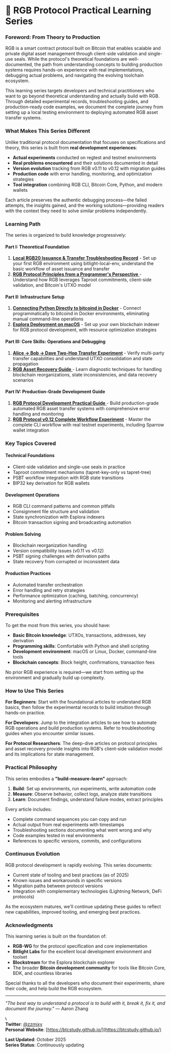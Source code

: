 # 🌈 RGB Protocol Practical Learning Series

### Foreword: From Theory to Production

RGB is a smart contract protocol built on Bitcoin that enables scalable and private digital asset management through client-side validation and single-use seals. While the protocol's theoretical foundations are well-documented, the path from understanding concepts to building production systems requires hands-on experience with real implementations, debugging actual problems, and navigating the evolving toolchain ecosystem.

This learning series targets developers and technical practitioners who want to go beyond theoretical understanding and actually build with RGB. Through detailed experimental records, troubleshooting guides, and production-ready code examples, we document the complete journey from setting up a local testing environment to deploying automated RGB asset transfer systems.

### What Makes This Series Different

Unlike traditional protocol documentation that focuses on specifications and theory, this series is built from **real development experiences**:

* **Actual experiments** conducted on regtest and testnet environments
* **Real problems encountered** and their solutions documented in detail
* **Version evolution** tracking from RGB v0.11 to v0.12 with migration guides
* **Production code** with error handling, monitoring, and optimization strategies
* **Tool integration** combining RGB CLI, Bitcoin Core, Python, and modern wallets

Each article preserves the authentic debugging process—the failed attempts, the insights gained, and the working solutions—providing readers with the context they need to solve similar problems independently.

### Learning Path

The series is organized to build knowledge progressively:

#### Part I: Theoretical Foundation

1. [**Local RGB20 Issuance & Transfer Troubleshooting Record**](https://btcstudy.github.io/rgb/1-local-setup) - Set up your first RGB environment using bitlight-local-env, understand the basic workflow of asset issuance and transfer
2. [**RGB Protocol Principles from a Programmer's Perspective** ](https://btcstudy.github.io/rgb/2-principles)- Understand how RGB leverages Taproot commitments, client-side validation, and Bitcoin's UTXO model

#### Part II: Infrastructure Setup

1. [**Connecting Python Directly to bitcoind in Docker**](https://btcstudy.github.io/rgb/3-python-docker) - Connect programmatically to bitcoind in Docker environments, eliminating manual command-line operations
2. [**Esplora Deployment on macOS**](https://btcstudy.github.io/rgb/7-esplora) - Set up your own blockchain indexer for RGB protocol development, with resource optimization strategies

#### Part III: Core Skills: Operations and Debugging

1. [**Alice → Bob → Dave Two-Hop Transfer Experiment**](https://btcstudy.github.io/rgb/5-two-hop) - Verify multi-party transfer capabilities and understand UTXO consolidation and state propagation
2. [**RGB Asset Recovery Guide** ](https://btcstudy.github.io/rgb/6-recovery)- Learn diagnostic techniques for handling blockchain reorganizations, state inconsistencies, and data recovery scenarios

#### Part IV: Production-Grade Development Guide

1. [**RGB Protocol Development Practical Guide** ](https://btcstudy.github.io/rgb/4-dev-guide)- Build production-grade automated RGB asset transfer systems with comprehensive error handling and monitoring
2. [**RGB Protocol v0.12 Complete Workflow Experiment**](https://btcstudy.github.io/rgb/8-v012) - Master the complete CLI workflow with real testnet experiments, including Sparrow wallet integration

### Key Topics Covered

#### Technical Foundations

* Client-side validation and single-use seals in practice
* Taproot commitment mechanisms (tapret-key-only vs tapret-tree)
* PSBT workflow integration with RGB state transitions
* BIP32 key derivation for RGB wallets

#### Development Operations

* RGB CLI command patterns and common pitfalls
* Consignment file structure and validation
* State synchronization with Esplora indexers
* Bitcoin transaction signing and broadcasting automation

#### Problem Solving

* Blockchain reorganization handling
* Version compatibility issues (v0.11 vs v0.12)
* PSBT signing challenges with derivation paths
* State recovery from corrupted or inconsistent data

#### Production Practices

* Automated transfer orchestration
* Error handling and retry strategies
* Performance optimization (caching, batching, concurrency)
* Monitoring and alerting infrastructure

### Prerequisites

To get the most from this series, you should have:

* **Basic Bitcoin knowledge**: UTXOs, transactions, addresses, key derivation
* **Programming skills**: Comfortable with Python and shell scripting
* **Development environment**: macOS or Linux, Docker, command-line tools
* **Blockchain concepts**: Block height, confirmations, transaction fees

No prior RGB experience is required—we start from setting up the environment and gradually build up complexity.

### How to Use This Series

**For Beginners**: Start with the foundational articles to understand RGB basics, then follow the experimental records to build intuition through hands-on practice.

**For Developers**: Jump to the integration articles to see how to automate RGB operations and build production systems. Refer to troubleshooting guides when you encounter similar issues.

**For Protocol Researchers**: The deep-dive articles on protocol principles and asset recovery provide insights into RGB's client-side validation model and its implications for state management.

### Practical Philosophy

This series embodies a **"build-measure-learn"** approach:

1. **Build**: Set up environments, run experiments, write automation code
2. **Measure**: Observe behavior, collect logs, analyze state transitions
3. **Learn**: Document findings, understand failure modes, extract principles

Every article includes:

* Complete command sequences you can copy and run
* Actual output from real experiments with timestamps
* Troubleshooting sections documenting what went wrong and why
* Code examples tested in real environments
* References to specific versions, commits, and configurations

### Continuous Evolution

RGB protocol development is rapidly evolving. This series documents:

* Current state of tooling and best practices (as of 2025)
* Known issues and workarounds in specific versions
* Migration paths between protocol versions
* Integration with complementary technologies (Lightning Network, DeFi protocols)

As the ecosystem matures, we'll continue updating these guides to reflect new capabilities, improved tooling, and emerging best practices.

### Acknowledgments

This learning series is built on the foundation of:

* **RGB-WG** for the protocol specification and core implementation
* **Bitlight Labs** for the excellent local development environment and toolset&#x20;
* **Blockstream** for the Esplora blockchain explorer
* The broader **Bitcoin development community** for tools like Bitcoin Core, BDK, and countless libraries

Special thanks to all the developers who document their experiments, share their code, and help build the RGB ecosystem.

***

_"The best way to understand a protocol is to build with it, break it, fix it, and document the journey."_ — Aaron Zhang

📞\
**Twitter**: [@zzmjxy](https://twitter.com/zzmjxy)\
**Personal Website**: [https://btcstudy.github.io/](https://btcstudy.github.io/)

**Last Updated**: October 2025\
**Series Status**: Continuously updating
